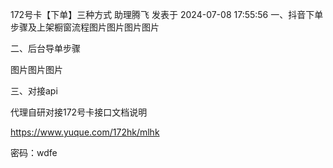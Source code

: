 172号卡【下单】三种方式 助理腾飞
发表于 2024-07-08 17:55:56
一、抖音下单步骤及上架橱窗流程图片图片图片图片

二、后台导单步骤

图片图片图片

三、对接api

代理自研对接172号卡接口文档说明

https://www.yuque.com/172hk/mlhk

密码：wdfe